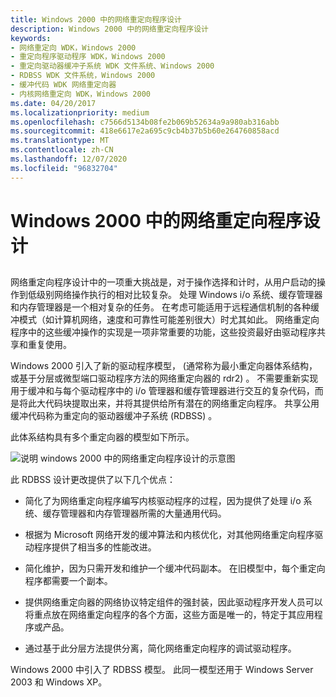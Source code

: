 ```yaml
---
title: Windows 2000 中的网络重定向程序设计
description: Windows 2000 中的网络重定向程序设计
keywords:
- 网络重定向 WDK，Windows 2000
- 重定向程序驱动程序 WDK，Windows 2000
- 重定向驱动器缓冲子系统 WDK 文件系统、Windows 2000
- RDBSS WDK 文件系统，Windows 2000
- 缓冲代码 WDK 网络重定向器
- 内核网络重定向 WDK，Windows 2000
ms.date: 04/20/2017
ms.localizationpriority: medium
ms.openlocfilehash: c7566d5134b08fe2b069b52634a9a980ab316abb
ms.sourcegitcommit: 418e6617e2a695c9cb4b37b5b60e264760858acd
ms.translationtype: MT
ms.contentlocale: zh-CN
ms.lasthandoff: 12/07/2020
ms.locfileid: "96832704"
---
```

# <a name="network-redirector-design-in-windows-2000"></a>Windows 2000 中的网络重定向程序设计


## <span id="ddk_network_redirector_design_in_windows_2000_if"></span><span id="DDK_NETWORK_REDIRECTOR_DESIGN_IN_WINDOWS_2000_IF"></span>


网络重定向程序设计中的一项重大挑战是，对于操作选择和计时，从用户启动的操作到低级别网络操作执行的相对比较复杂。 处理 Windows i/o 系统、缓存管理器和内存管理器是一个相对复杂的任务。 在考虑可能适用于远程通信机制的各种缓冲模式（如计算机网络，速度和可靠性可能差别很大）时尤其如此。 网络重定向程序中的这些缓冲操作的实现是一项非常重要的功能，这些投资最好由驱动程序共享和重复使用。

Windows 2000 引入了新的驱动程序模型， (通常称为最小重定向器体系结构，或基于分层或微型端口驱动程序方法的网络重定向器的 rdr2) 。 不需要重新实现用于缓冲和与每个驱动程序中的 i/o 管理器和缓存管理器进行交互的复杂代码，而是将此大代码块提取出来，并将其提供给所有潜在的网络重定向程序。 共享公用缓冲代码称为重定向的驱动器缓冲子系统 (RDBSS) 。

此体系结构具有多个重定向器的模型如下所示。

![说明 windows 2000 中的网络重定向程序设计的示意图](images/redir-02.png)

此 RDBSS 设计更改提供了以下几个优点：

-   简化了为网络重定向程序编写内核驱动程序的过程，因为提供了处理 i/o 系统、缓存管理器和内存管理器所需的大量通用代码。

-   根据为 Microsoft 网络开发的缓冲算法和内核优化，对其他网络重定向程序驱动程序提供了相当多的性能改进。

-   简化维护，因为只需开发和维护一个缓冲代码副本。 在旧模型中，每个重定向程序都需要一个副本。

-   提供网络重定向器的网络协议特定组件的强封装，因此驱动程序开发人员可以将重点放在网络重定向程序的各个方面，这些方面是唯一的，特定于其应用程序或产品。

-   通过基于此分层方法提供分离，简化网络重定向程序的调试驱动程序。

Windows 2000 中引入了 RDBSS 模型。 此同一模型还用于 Windows Server 2003 和 Windows XP。

 

 




